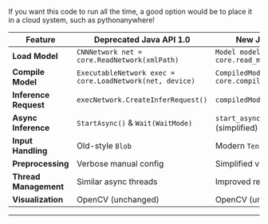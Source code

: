 If you want this code to run all the time, a good option would be to place it in a cloud system, such as pythonanywhere!


| Feature                       | Deprecated Java API 1.0                                 | New Java API 2.0 (This PR)                                |
|--------------------------------|------------------------------------------------------------|------------------------------------------------------------|
| **Load Model**                 | `CNNNetwork net = core.ReadNetwork(xmlPath)`             | `Model model = core.read_model(xmlPath)`                |
| **Compile Model**              | `ExecutableNetwork exec = core.LoadNetwork(net, device)`| `CompiledModel compiledModel = core.compile_model(model, device)` |
| **Inference Request**          | `execNetwork.CreateInferRequest()`                      | `compiledModel.create_infer_request()`                   |
| **Async Inference**            | `StartAsync()` & `Wait(WaitMode)`                       | `start_async()` & `wait_async()` (simplified)            |
| **Input Handling**             | Old-style `Blob`                                        | Modern `Tensor` object                                  |
| **Preprocessing**              | Verbose manual config                                   | Simplified via `PrePostProcessor` API                   |
| **Thread Management**          | Similar async threads                                   | Improved readability and robustness                     |
| **Visualization**              | OpenCV (unchanged)                                      | OpenCV (unchanged)                                      |

---
